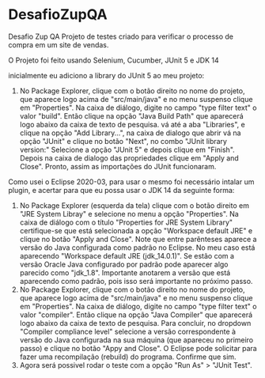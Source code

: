 # DesafioZupQA
Desafio Zup QA
Projeto de testes criado para verificar o processo de compra em um site de vendas.


O Projeto foi feito usando Selenium, Cucumber, JUnit 5 e JDK 14

inicialmente eu adiciono a library do JUnit 5 ao meu projeto:
1) No Package Explorer, clique com o botão direito no nome do projeto, que aparece logo acima de "src/main/java" e no menu suspenso clique em "Properties". Na caixa de diálogo, digite no campo "type filter text" o valor "build". Então clique na opção "Java Build Path" que aparecerá logo abaixo da caixa de texto de pesquisa. vá até a aba "Libraries", e clique na opção "Add Library...", na caixa de dialogo que abrir vá na opção "JUnit" e clique no botão "Next", no combo "JUnit library version:" Selecione a opção "JUnit 5" e depois clique em "Finish". Depois na caixa de dialogo das propriedades clique em "Apply and Close". Pronto, assim as importações do JUnit funcionaram.

Como usei o Eclipse 2020-03, para usar o mesmo foi necessário intalar um plugin, e acertar para que eu possa usar o JDK 14 da seguinte forma:
1) No Package Explorer (esquerda da tela) clique com o botão direito em "JRE System Libray" e selecione no menu a opção "Properties".  Na caixa de diálogo com o título "Properties for JRE System Library" certifique-se que está selecionada a opção "Workspace default JRE" e clique no botão "Apply and Close". Note que entre parênteses aparece a versão do Java configurada como padrão no Eclipse. No meu caso está aparecendo "Workspace default JRE (jdk_14.0.1)". Se estão com a versão Oracle Java configurado por padrão pode aparecer algo parecido como  "jdk_1.8". Importante anotarem a versão que está aparecendo como padrão, pois isso será importante no próximo passo.
2) No Package Explorer, clique com o botão direito no nome do projeto, que aparece logo acima de "src/main/java" e no menu suspenso clique em "Properties". Na caixa de diálogo, digite no campo "type filter text" o valor "compiler". Então clique na opção "Java Compiler" que aparecerá logo abaixo da caixa de texto de pesquisa. Para concluir, no dropdown "Compiler compliance level" selecione a versão correspondente à versão do Java configurada na sua máquina (que apareceu no primeiro passo) e clique no botão "Appy and Close". O Eclipse pode solicitar para fazer uma recompilação (rebuild) do programa. Confirme que sim.
3) Agora será possivel rodar o teste com a opção "Run As" > "JUnit Test".
